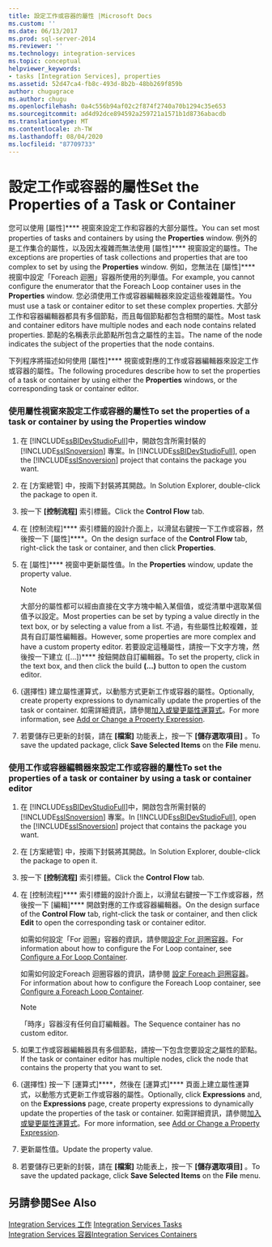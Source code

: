 ```yaml
---
title: 設定工作或容器的屬性 |Microsoft Docs
ms.custom: ''
ms.date: 06/13/2017
ms.prod: sql-server-2014
ms.reviewer: ''
ms.technology: integration-services
ms.topic: conceptual
helpviewer_keywords:
- tasks [Integration Services], properties
ms.assetid: 52d47ca4-fb8c-493d-8b2b-48bb269f859b
author: chugugrace
ms.author: chugu
ms.openlocfilehash: 0a4c556b94af02c2f874f2740a70b1294c35e653
ms.sourcegitcommit: ad4d92dce894592a259721a1571b1d8736abacdb
ms.translationtype: MT
ms.contentlocale: zh-TW
ms.lasthandoff: 08/04/2020
ms.locfileid: "87709733"
---
```

# <a name="set-the-properties-of-a-task-or-container"></a><span data-ttu-id="678f8-102">設定工作或容器的屬性</span><span class="sxs-lookup"><span data-stu-id="678f8-102">Set the Properties of a Task or Container</span></span>
  <span data-ttu-id="678f8-103">您可以使用 [屬性]\*\*\*\* 視窗來設定工作和容器的大部分屬性。</span><span class="sxs-lookup"><span data-stu-id="678f8-103">You can set most properties of tasks and containers by using the **Properties** window.</span></span> <span data-ttu-id="678f8-104">例外的是工作集合的屬性，以及因太複雜而無法使用 [屬性]\*\*\*\* 視窗設定的屬性。</span><span class="sxs-lookup"><span data-stu-id="678f8-104">The exceptions are properties of task collections and properties that are too complex to set by using the **Properties** window.</span></span> <span data-ttu-id="678f8-105">例如，您無法在 [屬性]\*\*\*\* 視窗中設定「Foreach 迴圈」容器所使用的列舉值。</span><span class="sxs-lookup"><span data-stu-id="678f8-105">For example, you cannot configure the enumerator that the Foreach Loop container uses in the **Properties** window.</span></span> <span data-ttu-id="678f8-106">您必須使用工作或容器編輯器來設定這些複雜屬性。</span><span class="sxs-lookup"><span data-stu-id="678f8-106">You must use a task or container editor to set these complex properties.</span></span> <span data-ttu-id="678f8-107">大部分工作和容器編輯器都具有多個節點，而且每個節點都包含相關的屬性。</span><span class="sxs-lookup"><span data-stu-id="678f8-107">Most task and container editors have multiple nodes and each node contains related properties.</span></span> <span data-ttu-id="678f8-108">節點的名稱表示此節點所包含之屬性的主旨。</span><span class="sxs-lookup"><span data-stu-id="678f8-108">The name of the node indicates the subject of the properties that the node contains.</span></span>  
  
 <span data-ttu-id="678f8-109">下列程序將描述如何使用 [屬性]\*\*\*\* 視窗或對應的工作或容器編輯器來設定工作或容器的屬性。</span><span class="sxs-lookup"><span data-stu-id="678f8-109">The following procedures describe how to set the properties of a task or container by using either the **Properties** windows, or the corresponding task or container editor.</span></span>  
  
### <a name="to-set-the-properties-of-a-task-or-container-by-using-the-properties-window"></a><span data-ttu-id="678f8-110">使用屬性視窗來設定工作或容器的屬性</span><span class="sxs-lookup"><span data-stu-id="678f8-110">To set the properties of a task or container by using the Properties window</span></span>  
  
1.  <span data-ttu-id="678f8-111">在 [!INCLUDE[ssBIDevStudioFull](../includes/ssbidevstudiofull-md.md)]中，開啟包含所需封裝的 [!INCLUDE[ssISnoversion](../includes/ssisnoversion-md.md)] 專案。</span><span class="sxs-lookup"><span data-stu-id="678f8-111">In [!INCLUDE[ssBIDevStudioFull](../includes/ssbidevstudiofull-md.md)], open the [!INCLUDE[ssISnoversion](../includes/ssisnoversion-md.md)] project that contains the package you want.</span></span>  
  
2.  <span data-ttu-id="678f8-112">在 [方案總管] 中，按兩下封裝將其開啟。</span><span class="sxs-lookup"><span data-stu-id="678f8-112">In Solution Explorer, double-click the package to open it.</span></span>  
  
3.  <span data-ttu-id="678f8-113">按一下 **[控制流程]** 索引標籤。</span><span class="sxs-lookup"><span data-stu-id="678f8-113">Click the **Control Flow** tab.</span></span>  
  
4.  <span data-ttu-id="678f8-114">在 [控制流程]\*\*\*\* 索引標籤的設計介面上，以滑鼠右鍵按一下工作或容器，然後按一下 [屬性]\*\*\*\*。</span><span class="sxs-lookup"><span data-stu-id="678f8-114">On the design surface of the **Control Flow** tab, right-click the task or container, and then click **Properties**.</span></span>  
  
5.  <span data-ttu-id="678f8-115">在 [屬性]\*\*\*\* 視窗中更新屬性值。</span><span class="sxs-lookup"><span data-stu-id="678f8-115">In the **Properties** window, update the property value.</span></span>  
  
    > [!NOTE]  
    >  <span data-ttu-id="678f8-116">大部分的屬性都可以經由直接在文字方塊中輸入某個值，或從清單中選取某個值予以設定。</span><span class="sxs-lookup"><span data-stu-id="678f8-116">Most properties can be set by typing a value directly in the text box, or by selecting a value from a list.</span></span> <span data-ttu-id="678f8-117">不過，有些屬性比較複雜，並具有自訂屬性編輯器。</span><span class="sxs-lookup"><span data-stu-id="678f8-117">However, some properties are more complex and have a custom property editor.</span></span> <span data-ttu-id="678f8-118">若要設定這種屬性，請按一下文字方塊，然後按一下建立 ([...])\*\*\*\* 按鈕開啟自訂編輯器。</span><span class="sxs-lookup"><span data-stu-id="678f8-118">To set the property, click in the text box, and then click the build **(...)** button to open the custom editor.</span></span>  
  
6.  <span data-ttu-id="678f8-119">(選擇性) 建立屬性運算式，以動態方式更新工作或容器的屬性。</span><span class="sxs-lookup"><span data-stu-id="678f8-119">Optionally, create property expressions to dynamically update the properties of the task or container.</span></span> <span data-ttu-id="678f8-120">如需詳細資訊，請參閱[加入或變更屬性運算式](expressions/add-or-change-a-property-expression.md)。</span><span class="sxs-lookup"><span data-stu-id="678f8-120">For more information, see [Add or Change a Property Expression](expressions/add-or-change-a-property-expression.md).</span></span>  
  
7.  <span data-ttu-id="678f8-121">若要儲存已更新的封裝，請在 **[檔案]** 功能表上，按一下 **[儲存選取項目]** 。</span><span class="sxs-lookup"><span data-stu-id="678f8-121">To save the updated package, click **Save Selected Items** on the **File** menu.</span></span>  
  
### <a name="to-set-the-properties-of-a-task-or-container-by-using-a-task-or-container-editor"></a><span data-ttu-id="678f8-122">使用工作或容器編輯器來設定工作或容器的屬性</span><span class="sxs-lookup"><span data-stu-id="678f8-122">To set the properties of a task or container by using a task or container editor</span></span>  
  
1.  <span data-ttu-id="678f8-123">在 [!INCLUDE[ssBIDevStudioFull](../includes/ssbidevstudiofull-md.md)]中，開啟包含所需封裝的 [!INCLUDE[ssISnoversion](../includes/ssisnoversion-md.md)] 專案。</span><span class="sxs-lookup"><span data-stu-id="678f8-123">In [!INCLUDE[ssBIDevStudioFull](../includes/ssbidevstudiofull-md.md)], open the [!INCLUDE[ssISnoversion](../includes/ssisnoversion-md.md)] project that contains the package you want.</span></span>  
  
2.  <span data-ttu-id="678f8-124">在 [方案總管] 中，按兩下封裝將其開啟。</span><span class="sxs-lookup"><span data-stu-id="678f8-124">In Solution Explorer, double-click the package to open it.</span></span>  
  
3.  <span data-ttu-id="678f8-125">按一下 **[控制流程]** 索引標籤。</span><span class="sxs-lookup"><span data-stu-id="678f8-125">Click the **Control Flow** tab.</span></span>  
  
4.  <span data-ttu-id="678f8-126">在 [控制流程]\*\*\*\* 索引標籤的設計介面上，以滑鼠右鍵按一下工作或容器，然後按一下 [編輯]\*\*\*\* 開啟對應的工作或容器編輯器。</span><span class="sxs-lookup"><span data-stu-id="678f8-126">On the design surface of the **Control Flow** tab, right-click the task or container, and then click **Edit** to open the corresponding task or container editor.</span></span>  
  
     <span data-ttu-id="678f8-127">如需如何設定「For 迴圈」容器的資訊，請參閱[設定 For 迴圈容器](control-flow/for-loop-container.md)。</span><span class="sxs-lookup"><span data-stu-id="678f8-127">For information about how to configure the For Loop container, see [Configure a For Loop Container](control-flow/for-loop-container.md).</span></span>  
  
     <span data-ttu-id="678f8-128">如需如何設定Foreach 迴圈容器的資訊，請參閱 [設定 Foreach 迴圈容器](control-flow/foreach-loop-container.md)。</span><span class="sxs-lookup"><span data-stu-id="678f8-128">For information about how to configure the Foreach Loop container, see [Configure a Foreach Loop Container](control-flow/foreach-loop-container.md).</span></span>  
  
    > [!NOTE]  
    >  <span data-ttu-id="678f8-129">「時序」容器沒有任何自訂編輯器。</span><span class="sxs-lookup"><span data-stu-id="678f8-129">The Sequence container has no custom editor.</span></span>  
  
5.  <span data-ttu-id="678f8-130">如果工作或容器編輯器具有多個節點，請按一下包含您要設定之屬性的節點。</span><span class="sxs-lookup"><span data-stu-id="678f8-130">If the task or container editor has multiple nodes, click the node that contains the property that you want to set.</span></span>  
  
6.  <span data-ttu-id="678f8-131">(選擇性) 按一下 [運算式]\*\*\*\*，然後在 [運算式]\*\*\*\* 頁面上建立屬性運算式，以動態方式更新工作或容器的屬性。</span><span class="sxs-lookup"><span data-stu-id="678f8-131">Optionally, click **Expressions** and, on the **Expressions** page, create property expressions to dynamically update the properties of the task or container.</span></span> <span data-ttu-id="678f8-132">如需詳細資訊，請參閱[加入或變更屬性運算式](expressions/add-or-change-a-property-expression.md)。</span><span class="sxs-lookup"><span data-stu-id="678f8-132">For more information, see [Add or Change a Property Expression](expressions/add-or-change-a-property-expression.md).</span></span>  
  
7.  <span data-ttu-id="678f8-133">更新屬性值。</span><span class="sxs-lookup"><span data-stu-id="678f8-133">Update the property value.</span></span>  
  
8.  <span data-ttu-id="678f8-134">若要儲存已更新的封裝，請在 **[檔案]** 功能表上，按一下 **[儲存選取項目]** 。</span><span class="sxs-lookup"><span data-stu-id="678f8-134">To save the updated package, click **Save Selected Items** on the **File** menu.</span></span>  
  
## <a name="see-also"></a><span data-ttu-id="678f8-135">另請參閱</span><span class="sxs-lookup"><span data-stu-id="678f8-135">See Also</span></span>  
 <span data-ttu-id="678f8-136">[Integration Services 工作](control-flow/integration-services-tasks.md) </span><span class="sxs-lookup"><span data-stu-id="678f8-136">[Integration Services Tasks](control-flow/integration-services-tasks.md) </span></span>  
 [<span data-ttu-id="678f8-137">Integration Services 容器</span><span class="sxs-lookup"><span data-stu-id="678f8-137">Integration Services Containers</span></span>](control-flow/integration-services-containers.md)  
  
  
